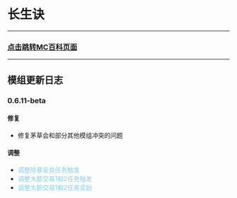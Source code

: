 # 长生诀

***
### [点击跳转MC百科页面](https://www.mcmod.cn/class/20002.html#google_vignette)
***

## 模组更新日志

### **0.6.11-beta**
#### 修复
* 修复茅草会和部分其他模组冲突的问题
#### 调整
* <font color="#87CEEB">调整除暴安良任务触发</font>
* <font color="#87CEEB">调整大额交易1和2任务触发</font>
* <font color="#87CEEB">调整大额交易1和2任务奖励</font>
